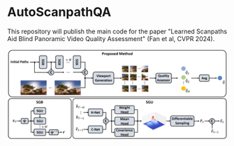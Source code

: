 # AutoScanpathQA
This repository will publish the main code for the paper "Learned Scanpaths Aid Blind Panoramic Video Quality Assessment" (Fan et al, CVPR 2024).

![alt sample](framework.png)

